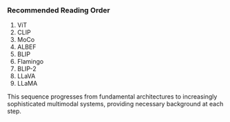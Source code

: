 ### Recommended Reading Order

1. ViT
2. CLIP
3. MoCo
4. ALBEF
5. BLIP
6. Flamingo
7. BLIP-2
8. LLaVA
9. LLaMA

This sequence progresses from fundamental architectures to increasingly sophisticated multimodal systems, providing necessary background at each step.